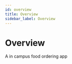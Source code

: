 ```yaml
---
id: overview
title: Overview
sidebar_label: Overview
---
```


# Overview

A in campus food ordering app


